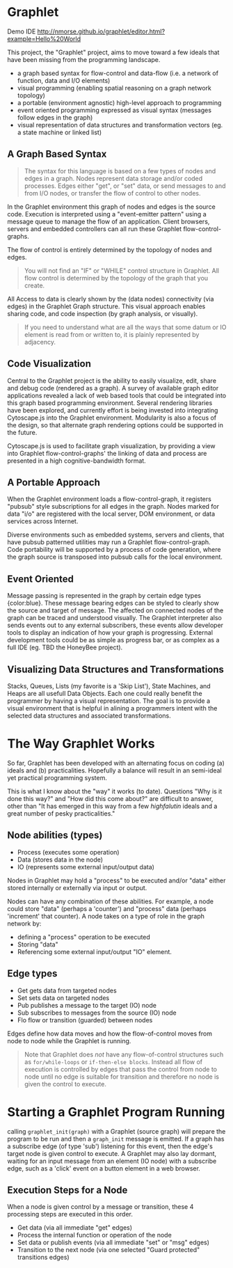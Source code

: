Graphlet
========
Demo IDE http://nmorse.github.io/graphlet/editor.html?example=Hello%20World

This project, the "Graphlet" project, aims to move toward a few ideals that have been missing from the programming landscape.
 * a graph based syntax for flow-control and data-flow (i.e. a network of function, data and I/O elements)
 * visual programming (enabling spatial reasoning on a graph network topology)
 * a portable (environment agnostic) high-level approach to programming
 * event oriented programming expressed as visual syntax (messages follow edges in the graph)
 * visual representation of data structures and transformation vectors (eg. a state machine or linked list)
 
A Graph Based Syntax
--------------------
>The syntax for this language is based on a few types of nodes and edges in a graph. Nodes represent data storage and/or coded
processes. Edges either "get", or "set" data, or send messages to and from I/O nodes, or transfer the flow
of control to other nodes.

In the Graphlet environment this graph of nodes and edges is the source code. Execution is interpreted using a "event-emitter pattern"
using a message queue to manage the flow of an application. Client browsers, servers and embedded controllers can all run
these Graphlet flow-control-graphs.

The flow of control is entirely determined by the topology of nodes and edges.
>You will not find an "IF" or "WHILE" control structure in Graphlet. All flow control is determined by the topology of the graph that you create.

All Access to data is clearly shown by the (data nodes) connectivity (via edges) in the Graphlet Graph structure.
This visual approach enables sharing code, and code inspection (by graph analysis, or visually).
>If you need to understand what are all the ways that some datum or IO element is read from or written to, it is plainly represented by adjacency.

Code Visualization
------------------
Central to the Graphlet project is the ability to easily visualize, edit, share and debug code (rendered as a graph).
A survey of available graph editor applications revealed a lack of web based tools that could be integrated into this graph based
programming environment. Several rendering libraries have been explored, and currently effort is being invested into integrating
Cytoscape.js into the Graphlet environment. Modularity is also a focus of the design, so that alternate graph rendering options could be supported
in the future.

Cytoscape.js is used to facilitate graph visualization, by providing a view into Graphlet flow-control-graphs' the linking of data and process are presented in a high cognitive-bandwidth format.

A Portable Approach
-------------------
When the Graphlet environment loads a flow-control-graph, it registers "pubsub" style subscriptions for all edges in
the graph. Nodes marked for data "i/o" are registered with the local server, DOM environment, or data services across Internet.

Diverse environments such as embedded systems, servers and clients, that have pubsub patterned utilities may run a Graphlet flow-control-graph.
Code portability will be supported by a process of code generation, where the graph source is transposed into pubsub calls for the local environment.

Event Oriented
--------------
Message passing is represented in the graph by certain edge types {color:blue}. These message bearing edges
can be styled to clearly show the source and target of message. The affected on connected nodes of the graph can be traced and
understood visually.
The Graphlet interpreter also sends events out to any external subscribers, these events
allow developer tools to display an indication of how your graph is progressing. External development tools
could be as simple as progress bar, or as complex as a full IDE (eg. TBD the HoneyBee project).

Visualizing Data Structures and Transformations
-----------------------------------------------
Stacks, Queues, Lists (my favorite is a 'Skip List'), State Machines, and Heaps are all usefull Data Objects. Each one could really benefit the programmer by having a visual representation. The goal is to provide a visual environment that is helpful in alining a programmers intent with the selected data structures and associated transformations.


The Way Graphlet Works
======================
So far, Graphlet has been developed with an alternating focus on coding (a) ideals and (b) practicalities.
Hopefully a balance will result in an semi-ideal yet practical programming system.

This is what I know about the "way" it works (to date). Questions
"Why is it done this way?" and
"How did this come about?" are difficult to answer, other than "It has emerged in this way
from a few _highfalutin_ ideals and a great number of pesky practicalities."


Node abilities (types)
----------
 * Process (executes some operation)
 * Data (stores data in the node)
 * IO  (represents some external input/output data)

Nodes in Graphlet may hold a "process" to be executed and/or "data" either stored internally
or externally via input or output.

Nodes can have any combination of these abilities.
For example, a node could store "data" (perhaps a 'counter') and "process" data
(perhaps 'increment' that counter).
A node takes on a type of role in the graph network by:
 * defining a "process" operation to be executed
 * Storing "data"
 * Referencing some external input/output "IO" element.

Edge types
----------
 * Get gets data from targeted nodes
 * Set sets data on targeted nodes
 * Pub publishes a message to the target (IO) node
 * Sub subscribes to messages from the source (IO) node
 * Flo flow or transition (guarded) between nodes

Edges define how data moves and how the flow-of-control moves from node to node
while the Graphlet is running.
> Note that Graphlet does *not* have any flow-of-control structures
 such as `for/while-loops` or `if-then-else blocks`. Instead all flow of execution is
 controlled by edges that pass the control from node to node until no edge is suitable for
 transition and therefore no node is given the control to execute.


Starting a Graphlet Program Running
===================================
calling `graphlet_init(graph)` with a Graphlet (source graph) will prepare the program to
be run and then a `graph_init` message is emitted.
If a graph has a subscribe edge (of type 'sub') listening for this event, then the edge's target
node is given control to execute. A Graphlet may also lay dormant, waiting for an input message
from an element (IO node) with a subscribe edge, such as a 'click' event on a button element in a web browser.



Execution Steps for a Node
------------------------
When a node is given control by a message or transition, these 4 processing steps are executed in this order.
 * Get data (via all immediate "get" edges)
 * Process the internal function or operation of the node
 * Set data or publish events (via all immediate "set" or "msg" edges)
 * Transition to the next node (via one selected "Guard protected" transitions edges)

